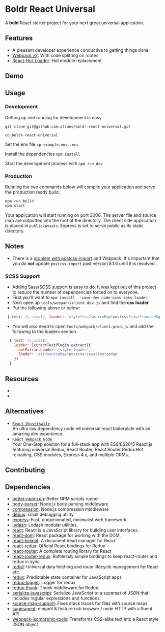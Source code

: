 # Boldr React Universal

A **bold** React starter project for your next great universal application.

## Features
- A pleasant developer experience conductive to getting things done
- [Webpack v2](https://github.com/webpack/webpack): With code splitting on routes
- [React-Hot-Loader](https://github.com/gaearon/react-hot-loader): Hot module replacement

## Demo

## Usage

### Development
Getting up and running for development is easy.  

`git clone git@github.com:strues/boldr-react-universal.git`

`cd boldr-react-universal`  

Set the env file `cp example.env .env`

Install the dependencies `npm install`  

Start the development process with `npm run dev`

### Production
Running the two commands below will compile your application and serve the production ready build.

```bash
npm run build  
npm start
```

Your application will start running on port 3000. The server file and source map are outputted into the root of the directory. The client side application is placed in `public/assets`. Express is set to serve public as its static directory.


## Notes
- There is a [problem with postcss-import](https://github.com/postcss/postcss-import/issues/220) and Webpack. It's important that you do **not** update `postcss-import` past version 8.1.0 until it is resolved.

### SCSS Support
- Adding Sass/SCSS support is easy to do. It was kept out of this project to reduce the number of dependencies forced on to everyone.
- First you'll want to `npm install --save-dev node-sass sass-loader`  
- Next open up `tools/webpack/client.dev.js` and find the **css loader**
- Put the following above or below:
```javascript
 { test: /\.scss$/, loader: 'style!css?sourceMap!postcss!sass?sourceMap' }
```
- You will also need to open `tools/webpack/client.prod.js` and add the following to the loaders section
```javascript
  { test: /\.scss$/,
    loader: ExtractTextPlugin.extract({
      notExtractLoader: 'style-loader',
      loader: 'css?sourceMap!postcss!sass?sourceMap'
    })
  }
```

## Resources
-
-

## Alternatives
- [`React Universally`](https://github.com/ctrlplusb/react-universally)  
An ultra low dependency node v6 universal react boilerplate with an amazing dev experience.
- [`React Webpack Node`](https://github.com/choonkending/react-webpack-node)  
Your One-Stop solution for a full-stack app with ES6/ES2015 React.js featuring universal Redux, React Router, React Router Redux Hot reloading, CSS modules, Express 4.x, and multiple ORMs.


## Contributing


## Dependencies
- [better-npm-run](https://github.com/benoror/better-npm-run): Better NPM scripts runner
- [body-parser](https://github.com/expressjs/body-parser): Node.js body parsing middleware
- [compression](https://github.com/expressjs/compression): Node.js compression middleware
- [debug](https://github.com/visionmedia/debug): small debugging utility
- [express](https://github.com/expressjs/express): Fast, unopinionated, minimalist web framework
- [lodash](https://github.com/lodash/lodash): Lodash modular utilities.
- [react](https://github.com/facebook/react): React is a JavaScript library for building user interfaces.
- [react-dom](https://github.com/facebook/react): React package for working with the DOM.
- [react-helmet](https://github.com/nfl/react-helmet): A document head manager for React
- [react-redux](https://github.com/reactjs/react-redux): Official React bindings for Redux
- [react-router](https://github.com/reactjs/react-router): A complete routing library for React
- [react-router-redux](https://github.com/reactjs/react-router-redux): Ruthlessly simple bindings to keep react-router and redux in sync
- [redial](https://github.com/markdalgleish/redial): Universal data fetching and route lifecycle management for React etc.
- [redux](https://github.com/reactjs/redux): Predictable state container for JavaScript apps
- [redux-logger](https://github.com/fcomb/redux-logger): Logger for redux
- [redux-thunk](https://github.com/gaearon/redux-thunk): Thunk middleware for Redux.
- [serialize-javascript](https://github.com/yahoo/serialize-javascript): Serialize JavaScript to a superset of JSON that includes regular expressions and functions.
- [source-map-support](https://github.com/evanw/node-source-map-support): Fixes stack traces for files with source maps
- [superagent](https://github.com/visionmedia/superagent): elegant &amp; feature rich browser / node HTTP with a fluent API
- [webpack-isomorphic-tools](https://github.com/halt-hammerzeit/webpack-isomorphic-tools): Transforms CSS-alike text into a React style JSON object
